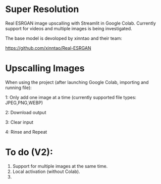 # Super Resolution
Real ESRGAN image upscalling with Streamlit in Google Colab.
Currently support for videos and multiple images is being investigated.

The base model is devoloped by xinntao and their team:

https://github.com/xinntao/Real-ESRGAN

# Upscalling Images
When using the project (after launching Google Colab, importing and running file):

1: Only add one image at a time (currently supported file types: JPEG,PNG,WEBP)

2: Download output 

3: Clear input 

4: Rinse and Repeat

# To do (V2):
1. Support for multiple images at the same time.
2. Local activation (without Colab).
3. 

